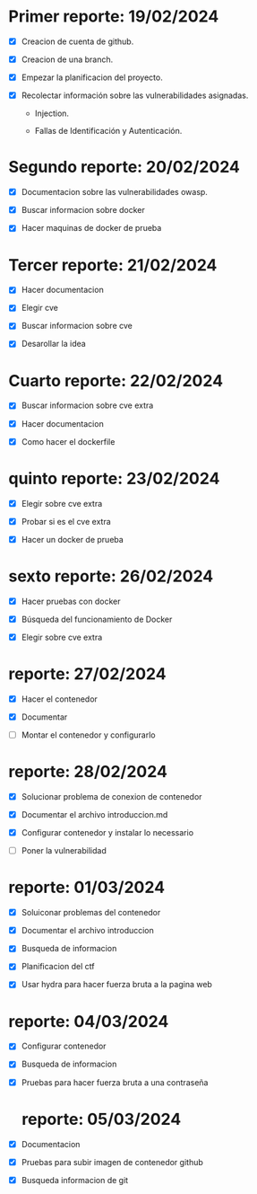 
# Primer reporte: 19/02/2024

- [x] Creacion de cuenta de github.

- [x] Creacion de una branch.

- [x] Empezar la planificacion del proyecto.

- [x] Recolectar información sobre las vulnerabilidades asignadas. 

    - Injection.
    
    - Fallas de Identificación y Autenticación.
    
# Segundo reporte:  20/02/2024


- [x] Documentacion sobre las vulnerabilidades owasp.

- [x] Buscar informacion sobre docker

- [x] Hacer maquinas de docker de prueba

# Tercer reporte:  21/02/2024


- [x] Hacer documentacion

- [x] Elegir cve 

- [x] Buscar informacion sobre cve

- [x] Desarollar la idea

# Cuarto reporte:  22/02/2024


- [x] Buscar informacion sobre cve extra

- [x] Hacer documentacion

- [x] Como hacer el dockerfile

 # quinto reporte:  23/02/2024


- [x] Elegir sobre cve extra

- [x] Probar si es el cve extra

- [x] Hacer un docker de prueba

 # sexto reporte:  26/02/2024


- [x] Hacer pruebas con docker

- [x] Búsqueda del funcionamiento de Docker

- [x] Elegir sobre cve extra
      
 # reporte:  27/02/2024


- [x] Hacer el contenedor

- [x] Documentar
- [ ] Montar el contenedor y configurarlo

 # reporte:  28/02/2024


- [x] Solucionar problema de conexion de contenedor

- [x] Documentar el archivo introduccion.md
   
- [x]  Configurar contenedor y instalar lo necessario
      
- [ ]  Poner la vulnerabilidad

 # reporte:  01/03/2024


- [x] Soluiconar problemas del contenedor

- [x] Documentar el archivo introduccion
      
- [x] Busqueda de informacion
            
- [x] Planificacion del ctf
      
- [x] Usar hydra para hacer fuerza bruta a la pagina web

 # reporte:  04/03/2024


- [x] Configurar contenedor
      
- [x] Busqueda de informacion
            
- [x] Pruebas para hacer fuerza bruta a una contraseña
      
   
   # reporte:  05/03/2024


- [x] Documentacion
            
- [x] Pruebas para subir imagen de contenedor github
      
- [x] Busqueda informacion de git
      
   
  
   
  


      
